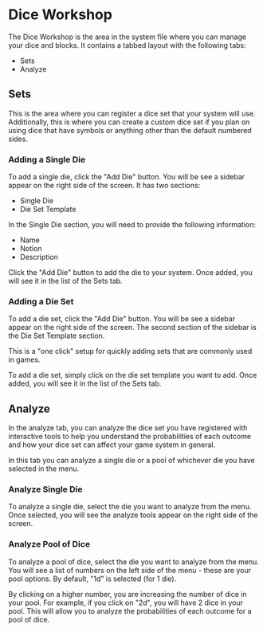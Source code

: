 # Dice Workshop

The Dice Workshop is the area in the system file where you can manage your dice and blocks. It contains a tabbed layout with the following tabs:

- Sets
- Analyze

## Sets

This is the area where you can register a dice set that your system will use. Additionally, this is where you can create a custom dice set if you plan on using dice that have symbols or anything other than the default numbered sides.

### Adding a Single Die

To add a single die, click the "Add Die" button. You will be see a sidebar appear on the right side of the screen. It has two sections:

- Single Die
- Die Set Template

In the Single Die section, you will need to provide the following information:

- Name
- Notion
- Description

Click the "Add Die" button to add the die to your system. Once added, you will see it in the list of the Sets tab.

### Adding a Die Set

To add a die set, click the "Add Die" button. You will be see a sidebar appear on the right side of the screen. The second section of the sidebar is the Die Set Template section.

This is a "one click" setup for quickly adding sets that are commonly used in games.

To add a die set, simply click on the die set template you want to add. Once added, you will see it in the list of the Sets tab.

## Analyze

In the analyze tab, you can analyze the dice set you have registered with interactive tools to help you understand the probabilities of each outcome and how your dice set can affect your game system in general.

In this tab you can analyze a single die or a pool of whichever die you have selected in the menu.

### Analyze Single Die

To analyze a single die, select the die you want to analyze from the menu. Once selected, you will see the analyze tools appear on the right side of the screen.

### Analyze Pool of Dice

To analyze a pool of dice, select the die you want to analyze from the menu. You will see a list of numbers on the left side of the menu - these are your pool options. By default, "1d" is selected (for 1 die).

By clicking on a higher number, you are increasing the number of dice in your pool. For example, if you click on "2d", you will have 2 dice in your pool. This will allow you to analyze the probabilities of each outcome for a pool of dice.
